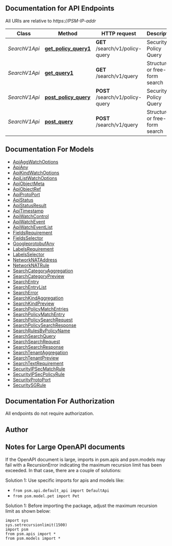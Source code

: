 
## Documentation for API Endpoints

All URIs are relative to *https://PSM-IP-addr*

Class | Method | HTTP request | Description
------------ | ------------- | ------------- | -------------
*SearchV1Api* | [**get_policy_query1**](../../../../pensando_dss/docs/SearchV1Api.md#get_policy_query1) | **GET** /search/v1/policy-query | Security Policy Query
*SearchV1Api* | [**get_query1**](../../../../pensando_dss/docs/SearchV1Api.md#get_query1) | **GET** /search/v1/query | Structured or free-form search
*SearchV1Api* | [**post_policy_query**](../../../../pensando_dss/docs/SearchV1Api.md#post_policy_query) | **POST** /search/v1/policy-query | Security Policy Query
*SearchV1Api* | [**post_query**](../../../../pensando_dss/docs/SearchV1Api.md#post_query) | **POST** /search/v1/query | Structured or free-form search


## Documentation For Models

 - [ApiAggWatchOptions](../../../docs/ApiAggWatchOptions.md)
 - [ApiAny](../../../docs/ApiAny.md)
 - [ApiKindWatchOptions](../../../docs/ApiKindWatchOptions.md)
 - [ApiListWatchOptions](../../../docs/ApiListWatchOptions.md)
 - [ApiObjectMeta](../../../docs/ApiObjectMeta.md)
 - [ApiObjectRef](../../../docs/ApiObjectRef.md)
 - [ApiProtoPort](../../../docs/ApiProtoPort.md)
 - [ApiStatus](../../../docs/ApiStatus.md)
 - [ApiStatusResult](../../../docs/ApiStatusResult.md)
 - [ApiTimestamp](../../../docs/ApiTimestamp.md)
 - [ApiWatchControl](../../../docs/ApiWatchControl.md)
 - [ApiWatchEvent](../../../docs/ApiWatchEvent.md)
 - [ApiWatchEventList](../../../docs/ApiWatchEventList.md)
 - [FieldsRequirement](../../../docs/FieldsRequirement.md)
 - [FieldsSelector](../../../docs/FieldsSelector.md)
 - [GoogleprotobufAny](../../../docs/GoogleprotobufAny.md)
 - [LabelsRequirement](../../../docs/LabelsRequirement.md)
 - [LabelsSelector](../../../docs/LabelsSelector.md)
 - [NetworkNATAddress](../../../docs/NetworkNATAddress.md)
 - [NetworkNATRule](../../../docs/NetworkNATRule.md)
 - [SearchCategoryAggregation](../../../docs/SearchCategoryAggregation.md)
 - [SearchCategoryPreview](../../../docs/SearchCategoryPreview.md)
 - [SearchEntry](../../../docs/SearchEntry.md)
 - [SearchEntryList](../../../docs/SearchEntryList.md)
 - [SearchError](../../../docs/SearchError.md)
 - [SearchKindAggregation](../../../docs/SearchKindAggregation.md)
 - [SearchKindPreview](../../../docs/SearchKindPreview.md)
 - [SearchPolicyMatchEntries](../../../docs/SearchPolicyMatchEntries.md)
 - [SearchPolicyMatchEntry](../../../docs/SearchPolicyMatchEntry.md)
 - [SearchPolicySearchRequest](../../../docs/SearchPolicySearchRequest.md)
 - [SearchPolicySearchResponse](../../../docs/SearchPolicySearchResponse.md)
 - [SearchRulesByPolicyName](../../../docs/SearchRulesByPolicyName.md)
 - [SearchSearchQuery](../../../docs/SearchSearchQuery.md)
 - [SearchSearchRequest](../../../docs/SearchSearchRequest.md)
 - [SearchSearchResponse](../../../docs/SearchSearchResponse.md)
 - [SearchTenantAggregation](../../../docs/SearchTenantAggregation.md)
 - [SearchTenantPreview](../../../docs/SearchTenantPreview.md)
 - [SearchTextRequirement](../../../docs/SearchTextRequirement.md)
 - [SecurityIPSecMatchRule](../../../docs/SecurityIPSecMatchRule.md)
 - [SecurityIPSecPolicyRule](../../../docs/SecurityIPSecPolicyRule.md)
 - [SecurityProtoPort](../../../docs/SecurityProtoPort.md)
 - [SecuritySGRule](../../../docs/SecuritySGRule.md)


## Documentation For Authorization

 All endpoints do not require authorization.

## Author




## Notes for Large OpenAPI documents
If the OpenAPI document is large, imports in psm.apis and psm.models may fail with a
RecursionError indicating the maximum recursion limit has been exceeded. In that case, there are a couple of solutions:

Solution 1:
Use specific imports for apis and models like:
- `from psm.api.default_api import DefaultApi`
- `from psm.model.pet import Pet`

Solution 1:
Before importing the package, adjust the maximum recursion limit as shown below:
```
import sys
sys.setrecursionlimit(1500)
import psm
from psm.apis import *
from psm.models import *
```
